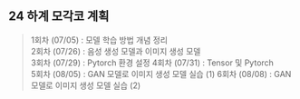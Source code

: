 ## 24 하계 모각코 계획  
  
> 1회차 (07/05) : 모델 학습 방법 개념 정리  
> 2회차 (07/26) : 음성 생성 모델과 이미지 생성 모델  
> 3회차 (07/29) : Pytorch 환경 설정
> 4회차 (07/31) : Tensor 및 Pytorch  
> 5회차 (08/05) : GAN 모델로 이미지 생성 모델 실습 (1)
> 6회차 (08/08) : GAN 모델로 이미지 생성 모델 실습 (2)
